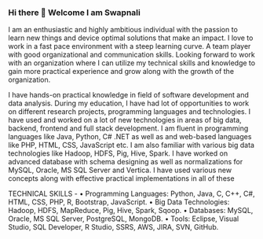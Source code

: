 ### Hi there 👋 Welcome I am Swapnali

I am an enthusiastic and highly ambitious individual with the passion to learn new things and device optimal solutions that make an impact. I love to work in a fast pace environment with a steep learning curve. A team player with good organizational and communication skills.
Looking forward to work with an organization where I can utilize my technical skills and knowledge to gain more practical experience and grow along with the growth of the organization.

I have hands-on practical knowledge in field of software development and data analysis. During my education, I have had lot of opportunities to work on different research projects, programming languages and technologies. I have used and worked on a lot of new technologies in areas of big data, backend, frontend and full stack development. I am fluent in programming languages like Java, Python, C# .NET as well as and web-based languages like PHP, HTML, CSS, JavaScript etc. I am also familiar with various big data technologies like Hadoop, HDFS, Pig, Hive, Spark. I have worked on advanced database with schema designing as well as normalizations for MySQL, Oracle, MS SQL Server and Vertica. I have used various new concepts along with effective practical implementations in all of these

TECHNICAL SKILLS -
• Programming Languages: Python, Java, C, C++, C#, HTML, CSS, PHP, R, Bootstrap, JavaScript.
• Big Data Technologies: Hadoop, HDFS, MapReduce, Pig, Hive, Spark, Sqoop.
• Databases: MySQL, Oracle, MS SQL Server, PostgreSQL, MongoDB.
• Tools: Eclipse, Visual Studio, SQL Developer, R Studio, SSRS, AWS, JIRA, SVN, GitHub.

<!--
**swapnali12345/swapnali12345** is a ✨ _special_ ✨ repository because its `README.md` (this file) appears on your GitHub profile.

Here are some ideas to get you started:

- 🔭 I’m currently working on ...
- 🌱 I’m currently learning ...
- 👯 I’m looking to collaborate on ...
- 🤔 I’m looking for help with ...
- 💬 Ask me about ...
- 📫 How to reach me: ...
- 😄 Pronouns: ...
- ⚡ Fun fact: ...
-->
